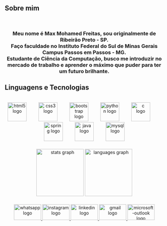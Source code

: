 <h2>Sobre mim</h2><br>
<h3 align="center">Meu nome é Max Mohamed Freitas, sou originalmente de Ribeirão Preto - SP. <br>Faço faculdade no Instituto Federal do Sul de Minas Gerais Campus Passos em Passos - MG.<br>Estudante de Ciência da Computação, busco me introduzir no mercado de trabalho e aprender o máximo que puder para ter um futuro brilhante.</h3>

<h2>Linguagens e Tecnologias</h2><br>


<div align="center">
  <img src="https://cdn.simpleicons.org/html5/E34F26" height="60" alt="html5 logo"  />
  <img width="30" />
  <img src="https://cdn.simpleicons.org/css3/1572B6" height="60" alt="css3 logo"  />
  <img width="30" />
  <img src="https://cdn.jsdelivr.net/gh/devicons/devicon/icons/bootstrap/bootstrap-original.svg" height="60" alt="bootstrap logo"  />
  <img width="30" />
  <img src="https://cdn.jsdelivr.net/gh/devicons/devicon/icons/python/python-original.svg" height="60" alt="python logo"  />
  <img width="30" />
  <img src="https://cdn.jsdelivr.net/gh/devicons/devicon/icons/c/c-original.svg" height="60" alt="c logo"  />
  <img width="30" />
  <img src="https://cdn.jsdelivr.net/gh/devicons/devicon/icons/spring/spring-original.svg" height="60" alt="spring logo"  />
  <img width="30" />
  <img src="https://cdn.jsdelivr.net/gh/devicons/devicon/icons/java/java-original.svg" height="60" alt="java logo"  />
  <img width="30" />
  <img src="https://cdn.jsdelivr.net/gh/devicons/devicon/icons/mysql/mysql-original.svg" height="60" alt="mysql logo"  />
</div>

###

<div align="center">
  <img src="https://github-readme-stats.vercel.app/api?username=maxmohamed6&hide_title=false&hide_rank=false&show_icons=true&include_all_commits=true&count_private=true&disable_animations=false&theme=dracula&locale=en&hide_border=false" height="150" alt="stats graph"  />
  <img src="https://github-readme-stats.vercel.app/api/top-langs?username=maxmohamed6&locale=en&hide_title=false&layout=compact&card_width=320&langs_count=5&theme=dracula&hide_border=false" height="150" alt="languages graph"  />
</div>

###

<div align="center">
  <a href="https://wa.me/16981249000" target="_blank">
    <img src="https://raw.githubusercontent.com/maurodesouza/profile-readme-generator/master/src/assets/icons/social/whatsapp/default.svg" width="86" height="50" alt="whatsapp logo"  />
  </a>
  <a href="https://www.instagram.com/maxmohamedd?igsh=MXAyb21wMXl4bmhxZg%3D%3D&utm_source=qr" target="_blank">
    <img src="https://raw.githubusercontent.com/maurodesouza/profile-readme-generator/master/src/assets/icons/social/instagram/default.svg" width="86" height="50" alt="instagram logo"  />
  </a>
  <a href="www.linkedin.com/in/max-mohamed-freitas" target="_blank">
    <img src="https://raw.githubusercontent.com/maurodesouza/profile-readme-generator/master/src/assets/icons/social/linkedin/default.svg" width="86" height="50" alt="linkedin logo"  />
  </a>
  <a href="mailto:maxmohamedfreitas@gmail.com" target="_blank">
    <img src="https://raw.githubusercontent.com/maurodesouza/profile-readme-generator/master/src/assets/icons/social/gmail/default.svg" width="86" height="50" alt="gmail logo"  />
  </a>
  <a href="mailto:maxmohamedf@hotmail.com" target="_blank">
    <img src="https://raw.githubusercontent.com/maurodesouza/profile-readme-generator/master/src/assets/icons/social/microsoft-outlook/default.svg" width="86" height="50" alt="microsoft-outlook logo"  />
  </a>
</div>

###

